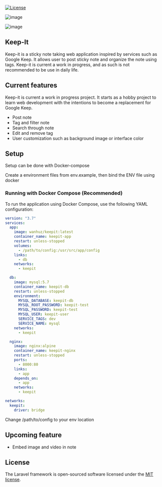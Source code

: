 <p align="left">
  <a href="https://packagist.org/packages/laravel/framework"><img src="https://img.shields.io/packagist/l/laravel/framework" alt="License"></a>
</p>

![image](https://github.com/wanhuz/keep-it/assets/12682216/eba3a91c-4038-49cd-9f11-2704f7a9c972)

![image](https://github.com/wanhuz/keep-it/assets/12682216/7d2a4b3a-f664-4a40-9e30-e42bf4e83da4)



## Keep-It

Keep-it is a sticky note taking web application inspired by services such as Google Keep. It allows user to post sticky note and organize the note using tags. Keep-it is current a work in progress, and as such is not recommended to be use in daily life. 

## Current features

Keep-it is current a work in progress project. It starts as a hobby project to learn web development with the intentions to become a replacement for Google Keep.

- Post note
- Tag and filter note
- Search through note
- Edit and remove tag
- User customization such as background image or interface color

## Setup
Setup can be done with Docker-compose

Create a environment files from env.example, then bind the ENV file using docker

### Running with Docker Compose (Recommended)
To run the application using Docker Compose, use the following YAML configuration:

```yml
version: "3.7"
services:
  app:
    image: wanhuz/keepit:latest
    container_name: keepit-app
    restart: unless-stopped
    volumes:
      - /path/to/config:/usr/src/app/config
    links:
      - db
    networks:
      - keepit

  db:
    image: mysql:5.7
    container_name: keepit-db
    restart: unless-stopped
    environment:
      MYSQL_DATABASE: keepit-db
      MYSQL_ROOT_PASSWORD: keepit-test
      MYSQL_PASSWORD: keepit-test
      MYSQL_USER: keepit-user
      SERVICE_TAGS: dev
      SERVICE_NAME: mysql
    networks:
      - keepit

  nginx:
    image: nginx:alpine
    container_name: keepit-nginx
    restart: unless-stopped
    ports:
      - 8000:80
    links:
      - app
    depends_on:
      - app
    networks:
      - keepit

networks:
  keepit:
    driver: bridge
```

Change /path/to/config to your env location

## Upcoming feature
- Embed image and video in note

## License

The Laravel framework is open-sourced software licensed under the [MIT license](https://opensource.org/licenses/MIT).
